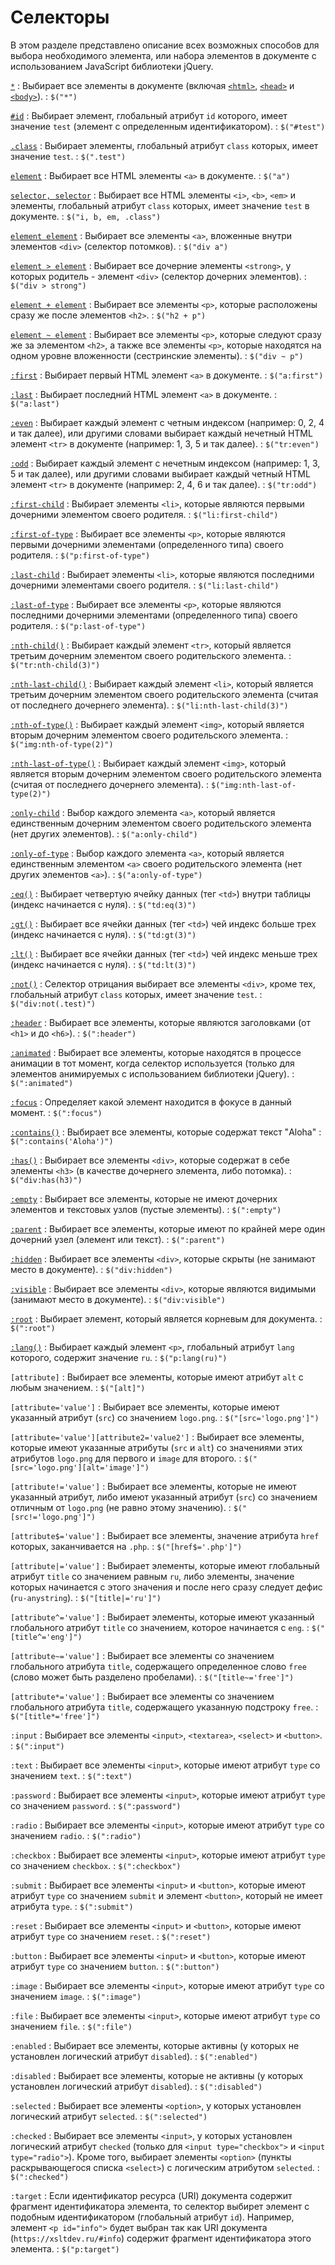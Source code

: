 # Селекторы

В этом разделе представлено описание всех возможных способов для выбора необходимого элемента, или набора элементов в документе с использованием JavaScript библиотеки jQuery.

[`*`](selector-all.md)
: Выбирает все элементы в документе (включая [`<html>`](../../../html/html.md), [`<head>`](../../../html/head.md) и [`<body>`](../../../html/body.md)).
: `$("*")`

[`#id`](selector-id.md)
: Выбирает элемент, глобальный атрибут `id` которого, имеет значение `test` (элемент с определенным идентификатором).
: `$("#test")`

[`.class`](selector-class.md)
: Выбирает элементы, глобальный атрибут `class` которых, имеет значение `test`.
: `$(".test")`

[`element`](selector-element.md)
: Выбирает все HTML элементы `<a>` в документе.
: `$("a")`

[`selector, selector`](selector-multiple.md)
: Выбирает все HTML элементы `<i>`, `<b>`, `<em>` и элементы, глобальный атрибут `class` которых, имеет значение `test` в документе.
: `$("i, b, em, .class")`

[`element element`](selector-element-element.md)
: Выбирает все элементы `<a>`, вложенные внутри элементов `<div>` (селектор потомков).
: `$("div a")`

[`element > element`](selector-direct-child.md)
: Выбирает все дочерние элементы `<strong>`, у которых родитель - элемент `<div>` (селектор дочерних элементов).
: `$("div > strong")`

[`element + element`](selector-element-plus-element.md)
: Выбирает все элементы `<p>`, которые расположены сразу же после элементов `<h2>`.
: `$("h2 + p")`

[`element ~ element`](selector-element-sibling.md)
: Выбирает все элементы `<p>`, которые следуют сразу же за элементом `<h2>`, а также все элементы `<p>`, которые находятся на одном уровне вложенности (сестринские элементы).
: `$("div ~ p")`

[`:first`](:first.md)
: Выбирает первый HTML элемент `<a>` в документе.
: `$("a:first")`

[`:last`](:last.md)
: Выбирает последний HTML элемент `<a>` в документе.
: `$("a:last")`

[`:even`](:even.md)
: Выбирает каждый элемент с четным индексом (например: 0, 2, 4 и так далее), или другими словами выбирает каждый нечетный HTML элемент `<tr>` в документе (например: 1, 3, 5 и так далее).
: `$("tr:even")`

[`:odd`](:odd.md)
: Выбирает каждый элемент с нечетным индексом (например: 1, 3, 5 и так далее), или другими словами выбирает каждый четный HTML элемент `<tr>` в документе (например: 2, 4, 6 и так далее).
: `$("tr:odd")`

[`:first-child`](:first-child.md)
: Выбирает элементы `<li>`, которые являются первыми дочерними элементом своего родителя.
: `$("li:first-child")`

[`:first-of-type`](:first-of-type.md)
: Выбирает все элементы `<p>`, которые являются первыми дочерними элементами (определенного типа) своего родителя.
: `$("p:first-of-type")`

[`:last-child`](:last-child.md)
: Выбирает элементы `<li>`, которые являются последними дочерними элементами своего родителя.
: `$("li:last-child")`

[`:last-of-type`](:last-of-type.md)
: Выбирает все элементы `<p>`, которые являются последними дочерними элементами (определенного типа) своего родителя.
: `$("p:last-of-type")`

[`:nth-child()`](<:nth-child().md>)
: Выбирает каждый элемент `<tr>`, который является третьим дочерним элементом своего родительского элемента.
: `$("tr:nth-child(3)")`

[`:nth-last-child()`](<:nth-last-child().md>)
: Выбирает каждый элемент `<li>`, который является третьим дочерним элементом своего родительского элемента (считая от последнего дочернего элемента).
: `$("li:nth-last-child(3)")`

[`:nth-of-type()`](<:nth-of-type().md>)
: Выбирает каждый элемент `<img>`, который является вторым дочерним элементом своего родительского элемента.
: `$("img:nth-of-type(2)")`

[`:nth-last-of-type()`](<:nth-last-of-type().md>)
: Выбирает каждый элемент `<img>`, который является вторым дочерним элементом своего родительского элемента (считая от последнего дочернего элемента).
: `$("img:nth-last-of-type(2)")`

[`:only-child`](:only-child.md)
: Выбор каждого элемента `<a>`, который является единственным дочерним элементом своего родительского элемента (нет других элементов).
: `$("a:only-child")`

[`:only-of-type`](:only-of-type.md)
: Выбор каждого элемента `<a>`, который является единственным элементом `<a>` своего родительского элемента (нет других элементов `<a>`).
: `$("a:only-of-type")`

[`:eq()`](<:eq().md>)
: Выбирает четвертую ячейку данных (тег `<td>`) внутри таблицы (индекс начинается с нуля).
: `$("td:eq(3)")`

[`:gt()`](<:gt().md>)
: Выбирает все ячейки данных (тег `<td>`) чей индекс больше трех (индекс начинается с нуля).
: `$("td:gt(3)")`

[`:lt()`](<:lt().md>)
: Выбирает все ячейки данных (тег `<td>`) чей индекс меньше трех (индекс начинается с нуля).
: `$("td:lt(3)")`

[`:not()`](<:not().md>)
: Селектор отрицания выбирает все элементы `<div>`, кроме тех, глобальный атрибут `class` которых, имеет значение `test`.
: `$("div:not(.test)")`

[`:header`](:header.md)
: Выбирает все элементы, которые являются заголовками (от `<h1>` и до `<h6>`).
: `$(":header")`

[`:animated`](:animated.md)
: Выбирает все элементы, которые находятся в процессе анимации в тот момент, когда селектор используется (только для элементов анимируемых с использованием библиотеки jQuery).
: `$(":animated")`

[`:focus`](:focus.md)
: Определяет какой элемент находится в фокусе в данный момент.
: `$(":focus")`

[`:contains()`](<:contains().md>)
: Выбирает все элементы, которые содержат текст "Aloha"
: `$(":contains('Aloha')")`

[`:has()`](<:has().md>)
: Выбирает все элементы `<div>`, которые содержат в себе элементы `<h3>` (в качестве дочернего элемента, либо потомка).
: `$("div:has(h3)")`

[`:empty`](:empty.md)
: Выбирает все элементы, которые не имеют дочерних элементов и текстовых узлов (пустые элементы).
: `$(":empty")`

[`:parent`](:parent.md)
: Выбирает все элементы, которые имеют по крайней мере один дочерний узел (элемент или текст).
: `$(":parent")`

[`:hidden`](:hidden.md)
: Выбирает все элементы `<div>`, которые скрыты (не занимают место в документе).
: `$("div:hidden")`

[`:visible`](:visible.md)
: Выбирает все элементы `<div>`, которые являются видимыми (занимают место в документе).
: `$("div:visible")`

[`:root`](:root.md)
: Выбирает элемент, который является корневым для документа.
: `$(":root")`

[`:lang()`](<:lang().md>)
: Выбирает каждый элемент `<p>`, глобальный атрибут `lang` которого, содержит значение `ru`.
: `$("p:lang(ru)")`

`[attribute]`
: Выбирает все элементы, которые имеют атрибут `alt` с любым значением.
: `$("[alt]")`

`[attribute='value']`
: Выбирает все элементы, которые имеют указанный атрибут (`src`) со значением `logo.png`.
: `$("[src='logo.png']")`

`[attribute='value'][attribute2='value2']`
: Выбирает все элементы, которые имеют указанные атрибуты (`src` и `alt`) со значениями этих атрибутов `logo.png` для первого и `image` для второго.
: `$("[src='logo.png'][alt='image']")`

`[attribute!='value']`
: Выбирает все элементы, которые не имеют указанный атрибут, либо имеют указанный атрибут (`src`) со значением отличным от `logo.png` (не равно этому значению).
: `$("[src!='logo.png']")`

`[attribute$='value']`
: Выбирает все элементы, значение атрибута `href` которых, заканчивается на `.php`.
: `$("[href$='.php']")`

`[attribute|='value']`
: Выбирает элементы, которые имеют глобальный атрибут `title` со значением равным `ru`, либо элементы, значение которых начинается с этого значения и после него сразу следует дефис (`ru-anystring`).
: `$("[title|='ru']")`

`[attribute^='value']`
: Выбирает элементы, которые имеют указанный глобального атрибут `title` со значением, которое начинается с `eng`.
: `$("[title^='eng']")`

`[attribute~='value']`
: Выбирает все элементы со значением глобального атрибута `title`, содержащего определенное слово `free` (слово может быть разделено пробелами).
: `$("[title~='free']")`

`[attribute*='value']`
: Выбирает все элементы со значением глобального атрибута `title`, содержащего указанную подстроку `free`.
: `$("[title*='free']")`

`:input`
: Выбирает все элементы `<input>`, `<textarea>`, `<select>` и `<button>`.
: `$(":input")`

`:text`
: Выбирает все элементы `<input>`, которые имеют атрибут `type` со значением `text`.
: `$(":text")`

`:password`
: Выбирает все элементы `<input>`, которые имеют атрибут `type` со значением `password`.
: `$(":password")`

`:radio`
: Выбирает все элементы `<input>`, которые имеют атрибут `type` со значением `radio`.
: `$(":radio")`

`:checkbox`
: Выбирает все элементы `<input>`, которые имеют атрибут `type` со значением `checkbox`.
: `$(":checkbox")`

`:submit`
: Выбирает все элементы `<input>` и `<button>`, которые имеют атрибут `type` со значением `submit` и элемент `<button>`, который не имеет атрибута `type`.
: `$(":submit")`

`:reset`
: Выбирает все элементы `<input>` и `<button>`, которые имеют атрибут `type` со значением `reset`.
: `$(":reset")`

`:button`
: Выбирает все элементы `<input>` и `<button>`, которые имеют атрибут `type` со значением `button`.
: `$(":button")`

`:image`
: Выбирает все элементы `<input>`, которые имеют атрибут `type` со значением `image`.
: `$(":image")`

`:file`
: Выбирает все элементы `<input>`, которые имеют атрибут `type` со значением `file`.
: `$(":file")`

`:enabled`
: Выбирает все элементы, которые активны (у которых не установлен логический атрибут `disabled`).
: `$(":enabled")`

`:disabled`
: Выбирает все элементы, которые не активны (у которых установлен логический атрибут `disabled`).
: `$(":disabled")`

`:selected`
: Выбирает все элементы `<option>`, у которых установлен логический атрибут `selected`.
: `$(":selected")`

`:checked`
: Выбирает все элементы `<input>`, у которых установлен логический атрибут `checked` (только для `<input type="checkbox">` и `<input type="radio">`). Кроме того, выбирает элементы `<option>` (пункты раскрывающегося списка `<select>`) с логическим атрибутом `selected`.
: `$(":checked")`

`:target`
: Если идентификатор ресурса (URI) документа содержит фрагмент идентификатора элемента, то селектор выбирет элемент с подобным идентификатором (глобальный атрибут `id`). Например, элемент `<p id="info">` будет выбран так как URI документа (`https://xsltdev.ru/#info`) содержит фрагмент идентификатора этого элемента.
: `$("p:target")`
